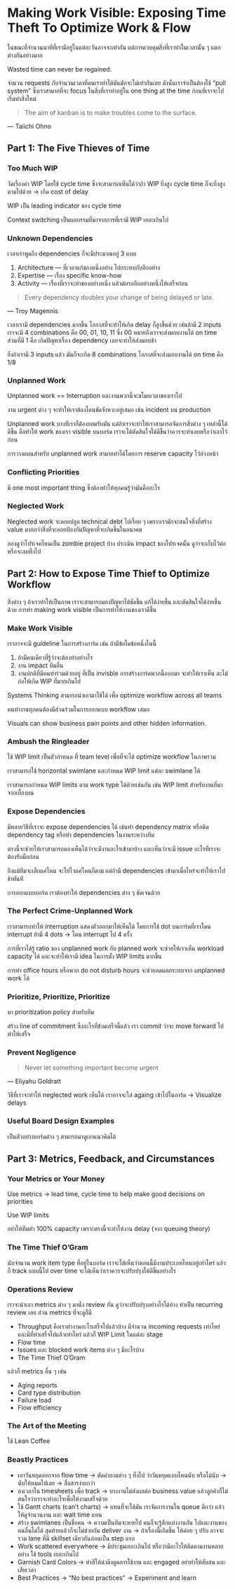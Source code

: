 # Making Work Visible: Exposing Time Theft To Optimize Work & Flow

ในขณะที่จำนวนนาทีที่เรามีอยู่ในแต่ละวันอาจจะเท่ากัน แต่การควบคุมสิ่งที่เราทำในเวลานั้น ๆ แตกต่างกันอย่างมาก

Wasted time can never be regained.

จำนวน requests กับจำนวนเวลาที่คนเราทำได้มันมักจะไม่เท่ากันเลย ดังนั้นเราจำเป็นต้องใช้ “pull system” ซึ่งเราสามาถที่จะ focus ในสิ่งที่เราทำอยู่ใน one thing at the time ก่อนที่เราจะไปเริ่มทำสิ่งใหม่

> The aim of kanban is to make troubles come to the surface.
> 

— Taiichi Ohno

## Part 1: The Five Thieves of Time

### Too Much WIP

วัดเรื่องค่า WIP โดยใช้ cycle time ซึ่งจะสามารถเห็นได้ว่าถ้า WIP ยิ่งสูง cycle time ก็จะยิ่งสูงตามไปด้วย → เกิด cost of delay

WIP เป็น leading indicator ของ cycle time

Context switching เป็นผลกรรมที่มาจากการที่เรามี WIP เยอะเกินไป 

### Unknown Dependencies

เวลาเราพูดถึง dependencies ก็จะมีประมาณอยู่ 3 แบบ

1. Architecture — ที่เวลาแก้ของหนึ่งอย่าง ไปกระทบกับอีกอย่าง
2. Expertise — เรื่อง specific know-how
3. Activity — เรื่องที่เราจะทำของอย่างหนึ่ง แล้วต่อรออีกอย่างหนึ่งให้เสร็จก่อน

> Every dependency doubles your change of being delayed or late.
> 

— Troy Magennis

เวลาเรามี dependencies มากขึ้น โอกาสที่จะทำให้เกิด delay ก็สูงขึ้นด้วย เช่นถ้ามี 2 inputs เราจะมี 4 combinations คือ 00, 01, 10, 11 ซึ่ง 00 หมายถึงเราจะส่งมอบงานได้ on time ส่วนที่มี 1 คือ เกิดปัญหาเรื่อง dependency เลยจะทำให้ส่งมอบช้า

ยิ่งถ้าเรามี 3 inputs แล้ว มันก็จะเกิด 8 combinations โอกาสที่จะส่งมอบงานได้ on time คือ 1/8

### Unplanned Work

Unplanned work == Interruption และงานพวกนี้จะขโมยเวลาของเราไป

งาน urgent ต่าง ๆ จะทำให้เราต้องโดนขัดจังหวะอยู่เสมอ เช่น incident บน production

Unplanned work บางทีเราก็ต้องยอมรับมัน แต่ถ้าเราจะทำให้เราสามารถจัดการสิ่งต่าง ๆ เหล่านี้ได้ดีขึ้น คือทำให้ work ของเรา visible บนบอร์ด เราจะได้ตัดสินใจได้ดีขึ้นว่าควรจะทำเลยหรือว่าเอาไว้ก่อน

การวางแผนสำหรับ unplanned work สามาถทำได้โดยการ reserve capacity ไว้ล่วงหน้า

### Conflicting Priorities

มี one most important thing ซึ่งต้องทำให้ทุกคนรู้ว่ามันคืออะไร

### Neglected Work

Neglected work จะคอยปลูก technical debt ไปเรื่อย ๆ เพราะเรามักจะสนใจสิ่งที่สร้าง value มากกว่าสิ่งที่จะคอยป้องกันปัญหาที่จะเกิดขึ้นในอนาคต

ลองดูว่าโปรเจคไหนเป็น zombie project บ้าง ประเมิน impact ของโปรเจคนั้น ดูว่าจะเก็บไว้ต่อหรือจะลบทิ้งไป

## Part 2: How to Expose Time Thief to Optimize Workflow

สิ่งต่าง ๆ ถ้าเราทำให้เป็นภาพ เราจะสามารถมองปัญหาได้ชัดขึ้น แก้ได้ง่ายขึ้น และตัดสินใจได้ง่ายขึ้นด้วย การทำ making work visible เป็นการทำให้งานของเราดีขึ้น

### Make Work Visible

เราอาจจะมี guideline ในการสร้างการ์ด เช่น ถ้ามีข้อใดข้อหนึ่งในนี้

1. ถ้ามีคนเดียวที่รู้ว่าจะต้องทำอย่างไร
2. งาน impact ทีมอื่น
3. งานปกติที่มีคนทำร่วมด้วยอยู่ ที่เป็น invisble การสร้างการ์ดพวกนี้ออกมา จะทำให้เราเห็น ละไม่ก่อให้เกิด WIP ที่มากเกินไป

Systems Thinking สามารถนำเอามาใช้ได้ เพื่อ optimize workflow across all teams

คนทำงานทุกคนต้องมีส่วนร่วมในการออกแบบ workflow เสมอ

Visuals can show business pain points and other hidden information.

### Ambush the Ringleader

ใช้ WIP limit เป็นตัวกำหนด ที่ team level เพื่อที่จะได้ optimize workflow ในภาพรวม

เราสามารถใช้ horizontal swimlane และกำหนด WIP limit แต่ละ swimlane ได้

เราสามารถกำหนด WIP limits ตาม work type ได้ด้วยเช่นกัน เช่น WIP limit สำหรับงานที่มาจากเบื้องบน

### Expose Dependencies

มีหลายวิธีที่เราจะ expose dependencies ได้ เช่นทำ dependency matrix หรือติด dependency tag หรือทำ dependencies ในงานระหว่างทีม

ตรงนี้จะช่วยให้เราสามารถมองเห็นได้ว่าจะมีงานอะไรเข้ามาบ้าง และเห็นว่าจะมี issue อะไรที่เราจะต้องรับมือก่อน

ถึงแม้ทีมจะเล็กแค่ไหน จะไปไวแค่ไหนก็ตาม แต่ถ้ามี dependencies เข้ามาเมื่อไหร่จะทำให้เราไปช้าทันที

การออกแบบบอร์ด เราต้องทำให้ dependencies ต่าง ๆ ชัดเจนด้วย

### The Perfect Crime-Unplanned Work

เราสามารถทำให้ interruption แสดงตัวออกมาให้เห็นได้ โดยการใช้ dot บนการ์ดที่เราโดน interrupt ถ้ามี 4 dots → โดน interrupt ไป 4 ครั้ง

การที่เราได้รู้ ratio ของ unplanned work กับ planned work จะช่วยให้เราเห็น workload capacity ได้ และจะทำให้เรามี idea ในการตั้ง WIP limits มากขึ้น

การทำ office hours หรือพวก do not disturb hours จะช่วยลดผลกระทบจาก unplanned work ได้

### Prioritize, Prioritize, Prioritize

หา prioritization policy สำหรับทีม

สร้าง line of commitment ซึ่งอะไรที่ข้ามเสร็จนี้แล้ว เรา commit ว่าจะ move forward ไปทำให้เสร็จ

### Prevent Negligence

> Never let something important become urgent
> 

— Eliyahu Goldratt

วิธีที่เราจะทำให้ neglected work เห็นได้ เราอาจจะใส่ againg เข้าไปในการ์ด → Visualize delays

### Useful Board Design Examples

เป็นตัวอย่างบอร์ดต่าง ๆ สามารถมาดูเอาแนวคิดได้

## Part 3: Metrics, Feedback, and Circumstances

### Your Metrics or Your Money

Use metrics → lead time, cycle time to help make good decisions on priorities

Use WIP limits

อย่าให้ทีมทำ 100% capacity เพราะตรงนี้จะทำให้งาน delay (จาก queuing theory)

### The Time Thief O’Gram

นับจำนวน work item type ที่อยู่ในบอร์ด เราจะได้เห็นว่าตอนนี้มีงานประเภทไหนอยู่เท่าไหร่ แล้วก็ track แบบนี้ไป over time จะได้เห็นว่าเราควรจะปรับปรุงให้ดีขึ้นอย่างไร

### Operations Review

เราจะนำเอา metrics ต่าง ๆ มานั่ง review กัน ดูว่าจะปรับปรุงอย่างไรได้บ้าง ทำเป็น recurring review เลย ส่วน metrics ที่จะดูก็มี

- Throughput คือเราทำงานอะไรเสร็จไปแล้วบ้าง มีจำนวน incoming requests เท่าไหร่ และมีที่ทำเสร็จไปแล้วเท่าไหร่ แล้วก็ WIP Limit ในแต่ละ stage
- Flow time
- Issues และ blocked work items ต่าง ๆ มีอะไรบ้าง
- The Time Thief O’Gram

แล้วก็ metrics อื่น ๆ เช่น

- Aging reports
- Card type distribution
- Failure load
- Flow efficiency

### The Art of the Meeting

ใช้ Lean Coffee

### Beastly Practices

- เอาวันหยุดออกจาก flow time → ตัดคำถามต่าง ๆ ทิ้งไป ว่าวันหยุดแบบไหนนับ หรือไม่นับ → นับให้หมดไปเลย → สื่อสารง่ายกว่า
- ลงเวลาใน timesheets เพื่อ track → บางงานไม่ส่งผลต่อ business value แล้วลูกค้าก็ไม่สนใจว่าเราจะทำอะไรเพื่อให้งานเสร็จด้วย
- ใช้ Gantt charts (can’t charts) → แทนที่จะใช้มัน เราจัดการงานใน queue ดีกว่า แล้วให้ดูจำนวนงาน และ wait time แทน
- สร้าง swimlanes เป็นชื่อคน → ความเป็นทีมจะหายไป คนก็จะรู้สึกแบ่งงานกัน ไปแตะงานของคนอื่นไม่ได้ สุดท้ายแล้วก็จะไม่ช่วยกัน deliver งาน → ถ้าเรื่องนี้เกิดขึ้น ให้ค่อย ๆ ปรับ อาจจะรวม lane ที่มี skillset เดียวกันก่อนเป็น step แรก
- Work scattered everywhere → มีประชุมเยอะเกินไป หรือว่ามีอะไรให้ติดตามงานหลายอย่าง ใช้ tools เยอะเกินไป
- Garnish Card Colors → ทำสีให้น่าดึงดูดการใช้งาน และ engaged อย่าทำให้สับสน และเสียเวลา
- Best Practices → “No best practices” → Experiment and learn